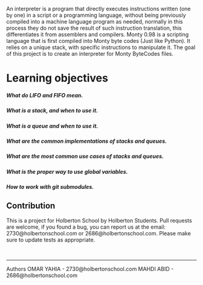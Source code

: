 An interpreter is a program that directly executes instructions written (one by one) in a script or a programming language, without being previously compiled into a machine language program as needed, normally in this process they do not save the result of such instruction translation, this differentiates it from assemblers and compilers. Monty 0.98 is a scripting language that is first compiled into Monty byte codes (Just like Python). It relies on a unique stack, with specific instructions to manipulate it. The goal of this project is to create an interpreter for Monty ByteCodes files.
# Learning objectives
#####  What do LIFO and FIFO mean.
##### What is a stack, and when to use it.
##### What is a queue and when to use it.
##### What are the common implementations of stacks and queues.
##### What are the most common use cases of stacks and queues.
##### What is the proper way to use global variables.
##### How to work with git submodules.

## Contribution
<p>This is a project for Holberton School by Holberton Students. Pull requests are welcome, if you found a bug, you can report us at the email: 2730@holbertonschool.com or 2686@holbertonschool.com. Please make sure to update tests as appropriate.</p>
<br>
<hr>
Authors
OMAR YAHIA - 2730@holbertonschool.com
MAHDI ABID - 2686@holbertonschool.com
